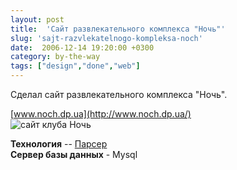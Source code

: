 ```yaml
---
layout: post
title:  'Сайт развлекательного комплекса "Ночь"'
slug: 'sajt-razvlekatelnogo-kompleksa-noch'
date:  2006-12-14 19:20:00 +0300
category: by-the-way
tags: ["design","done","web"]
---
```


Сделал сайт развлекательного комплекса  "Ночь".

[www.noch.dp.ua](http://www.noch.dp.ua/)  
![сайт клуба Ночь](http://lh4.ggpht.com/rukeba/SBSnh1xcfUI/AAAAAAAAAYA/y4uL8-eTW-k/s800/noch.dp.ua.png)  

**Технология** -- [Парсер](http://www.parser.ru/)  
**Сервер базы данных** - Mysql  


